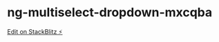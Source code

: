 # ng-multiselect-dropdown-mxcqba

[Edit on StackBlitz ⚡️](https://stackblitz.com/edit/ng-multiselect-dropdown-mxcqba)